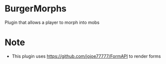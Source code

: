 # BurgerMorphs
 Plugin that allows a player to morph into mobs
# Note
- This plugin uses https://github.com/jojoe77777/FormAPI to render forms
